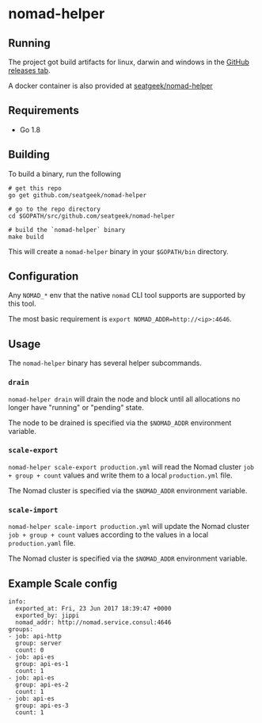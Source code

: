 # nomad-helper

## Running

The project got build artifacts for linux, darwin and windows in the [GitHub releases tab](https://github.com/seatgeek/nomad-helper/releases).

A docker container is also provided at [seatgeek/nomad-helper](https://hub.docker.com/r/seatgeek/nomad-helper/tags/)

## Requirements

- Go 1.8

## Building

To build a binary, run the following

```shell
# get this repo
go get github.com/seatgeek/nomad-helper

# go to the repo directory
cd $GOPATH/src/github.com/seatgeek/nomad-helper

# build the `nomad-helper` binary
make build
```

This will create a `nomad-helper` binary in your `$GOPATH/bin` directory.

## Configuration

Any `NOMAD_*` env that the native `nomad` CLI tool supports are supported by this tool.

The most basic requirement is `export NOMAD_ADDR=http://<ip>:4646`.

## Usage

The `nomad-helper` binary has several helper subcommands.

### `drain`

`nomad-helper drain` will drain the node and block until all allocations no longer have "running" or "pending" state.

The node to be drained is specified via the `$NOMAD_ADDR` environment variable.

### `scale-export`

`nomad-helper scale-export production.yml` will read the Nomad cluster `job  + group + count` values and write them to a local `production.yml` file.

The Nomad cluster is specified via the `$NOMAD_ADDR` environment variable.

### `scale-import`

`nomad-helper scale-import production.yml` will update the Nomad cluster `job + group + count` values according to the values in a local `production.yaml` file.

The Nomad cluster is specified via the `$NOMAD_ADDR` environment variable.

## Example Scale config

```
info:
  exported_at: Fri, 23 Jun 2017 18:39:47 +0000
  exported_by: jippi
  nomad_addr: http://nomad.service.consul:4646
groups:
- job: api-http
  group: server
  count: 0
- job: api-es
  group: api-es-1
  count: 1
- job: api-es
  group: api-es-2
  count: 1
- job: api-es
  group: api-es-3
  count: 1
  ```

